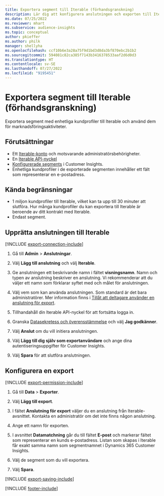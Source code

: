 ```yaml
---
title: Exportera segment till Iterable (förhandsgranskning)
description: Lär dig att konfigurera anslutningen och exporten till Iterable.
ms.date: 07/25/2022
ms.reviewer: mhart
ms.subservice: audience-insights
ms.topic: conceptual
author: pkieffer
ms.author: philk
manager: shellyha
ms.openlocfilehash: ccf10b6e3a28a75f9d1bd3d8da3bf870ebc2b1b2
ms.sourcegitcommit: 594081c82ca385f7143b3416378533aaf2d6d0d3
ms.translationtype: HT
ms.contentlocale: sv-SE
ms.lasthandoff: 07/27/2022
ms.locfileid: "9195451"
---
```

# <a name="export-segments-to-iterable-preview"></a>Exportera segment till Iterable (förhandsgranskning)

Exportera segment med enhetliga kundprofiler till Iterable och använd dem för marknadsföringsaktiviteter.

## <a name="prerequisites"></a>Förutsättningar

- Ett [Iterable-konto](https://iterable.com/) och motsvarande administratörsbehörigheter.
- En [Iterable API-nyckel](https://support.iterable.com/hc/en-us/articles/360043464871)
- [Konfigurerade segments](segments.md) i Customer Insights.
- Enhetliga kundprofiler i de exporterade segmenten innehåller ett fält som representerar en e-postadress.

## <a name="known-limitations"></a>Kända begränsningar

- 1 miljon kundprofiler till Iterable, vilket kan ta upp till 30 minuter att slutföra. Hur många kundprofiler du kan exportera till Iterable är beroende av ditt kontrakt med Iterable.
- Endast segment.

## <a name="set-up-connection-to-iterable"></a>Upprätta anslutningen till Iterable

[!INCLUDE [export-connection-include](includes/export-connection-admn.md)]

1. Gå till **Admin** > **Anslutningar**.

1. Välj **Lägg till anslutning** och välj **Iterable**.

1. Ge anslutningen ett beskrivande namn i fältet **visningsnamn**. Namn och typen av anslutning beskriver en anslutning. Vi rekommenderar att du väljer ett namn som förklarar syftet med och målet för anslutningen.

1. Välj vem som kan använda anslutningen. Som standard är det bara administratörer. Mer information finns i [Tillåt att deltagare använder en anslutning för export](connections.md#allow-contributors-to-use-a-connection-for-exports).

1. Tillhandahåll din Iterable API-nyckel för att fortsätta logga in.

1. Granska [Datasekretess och överensstämmelse](connections.md#data-privacy-and-compliance) och välj **Jag godkänner**.

1. Välj **Anslut** om du vill initiera anslutningen.

1. Välj **Lägg till dig själv som exportanvändare** och ange dina autentiseringsuppgifter för Customer Insights.

1. Välj **Spara** för att slutföra anslutningen.

## <a name="configure-an-export"></a>Konfigurera en export

[!INCLUDE [export-permission-include](includes/export-permission.md)]

1. Gå till **Data** > **Exporter**.

1. Välj **Lägg till export**.

1. I fältet **Anslutning för export** väljer du en anslutning från Iterable-avsnittet. Kontakta en administratör om det inte finns någon anslutning.

1. Ange ett namn för exporten.

1. I avsnittet **Datamatchning** går du till fältet **E-post** och markerar fältet som representerar en kunds e-postadress. Listan som skapas i Iterable får exakt samma namn som segmentnamnet i Dynamics 365 Customer Insights.

1. Välj de segment som du vill exportera.

1. Välj **Spara**.

[!INCLUDE [export-saving-include](includes/export-saving.md)]

[!INCLUDE [footer-include](includes/footer-banner.md)]

